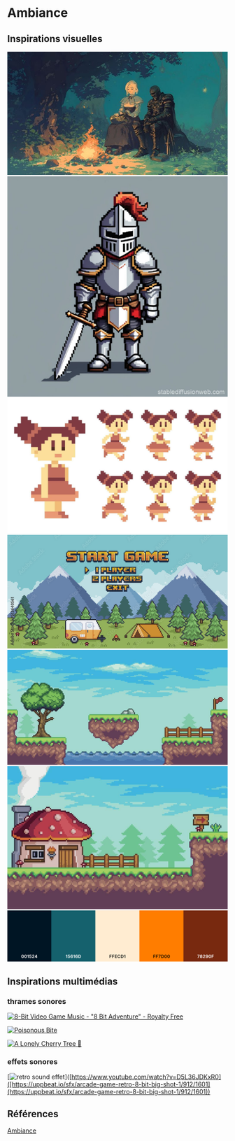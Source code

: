 # Ambiance

## Inspirations visuelles

![moodboard](/img/style.jpg)
![moodboard](/img/chevalier.jpg)
![moodboard](/img/personnage.jpg)
![moodboard](/img/menu.jpg)
![moodboard](/img/decor1.png)
![moodboard](/img/decor2.png)
![moodboard](/img/coolor.png)

## Inspirations multimédias

### thrames sonores
[![8-Bit Video Game Music - "8 Bit Adventure" - Royalty Free](https://img.youtube.com/vi/vIS2L0ehagc&list=PL170TfEhZz-_5GUY4IEn6tk8dVVCj3gLI&index=4.jpg)](https://www.youtube.com/watch?v=vIS2L0ehagc&list=PL170TfEhZz-_5GUY4IEn6tk8dVVCj3gLI&index=4)

[![Poisonous Bite](https://img.youtube.com/vi/AnW1JtENMS4.jpg)](https://www.youtube.com/watch?v=AnW1JtENMS4)

[![A Lonely Cherry Tree 🌸](https://img.youtube.com/vi/D5L36JDKxR0.jpg)](https://www.youtube.com/watch?v=D5L36JDKxR0)

### effets sonores
[![retro sound effet]()]([https://www.youtube.com/watch?v=D5L36JDKxR0]([https://uppbeat.io/sfx/arcade-game-retro-8-bit-big-shot-1/912/1601](https://uppbeat.io/sfx/arcade-game-retro-8-bit-big-shot-1/912/1601))


## Références

[Ambiance](https://tim-montmorency.com/582523-gestion/#/contenus/2_scenarisation/30_ambiances/)
